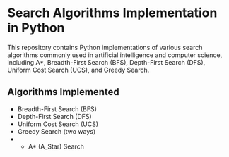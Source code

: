 # Search Algorithms Implementation in Python

This repository contains Python implementations of various search algorithms commonly used in artificial intelligence and computer science, including A\*, Breadth-First Search (BFS), Depth-First Search (DFS), Uniform Cost Search (UCS), and Greedy Search.

## Algorithms Implemented

- Breadth-First Search (BFS)
- Depth-First Search (DFS)
- Uniform Cost Search (UCS)
- Greedy Search (two ways)
- - A* (A_Star) Search
